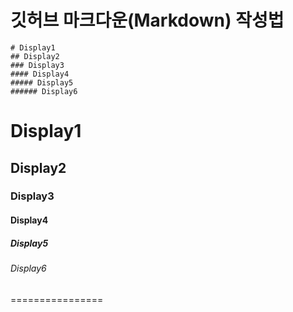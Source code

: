 # 깃허브 마크다운(Markdown) 작성법

```
# Display1
## Display2
### Display3
#### Display4
##### Display5
###### Display6
```

# Display1
## Display2
### Display3
#### Display4
##### Display5
###### Display6

================
